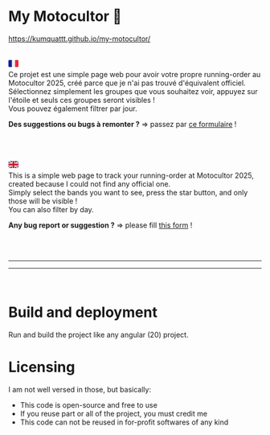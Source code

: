 # My Motocultor 🤘
https://kumquattt.github.io/my-motocultor/
<br/>
<br/>


<img src="./src/app/my-motocultor/assets/french-flag.svg" alt="drawing" width="20"/> <br/>
Ce projet est une simple page web pour avoir votre propre running-order au Motocultor 2025, créé parce que je n'ai pas trouvé d'équivalent officiel.<br/>
Sélectionnez simplement les groupes que vous souhaitez voir, appuyez sur l'étoile et seuls ces groupes seront visibles ! <br/>
Vous pouvez également filtrer par jour. <br/>

**Des suggestions ou bugs à remonter ?** => passez par [ce formulaire](https://forms.gle/TZiXMasxtc5g9AbW6) !

<br/>
<br/>

<img src="./src/app/my-motocultor/assets/uk-flag.svg" alt="drawing" width="20"/><br/>
This is a simple web page to track your running-order at Motocultor 2025, created because I could not find any official one. <br/>
Simply select the bands you want to see, press the star button, and only those will be visible ! <br/>
You can also filter by day. <br/>

**Any bug report or suggestion ?** => please fill [this form](https://forms.gle/TZiXMasxtc5g9AbW6) !<br/>

<br />
<br />

***
***

<br />

# Build and deployment

Run and build the project like any angular (20) project.

# Licensing

I am not well versed in those, but basically:

- This code is open-source and free to use
- If you reuse part or all of the project, you must credit me
- This code can not be reused in for-profit softwares of any kind
